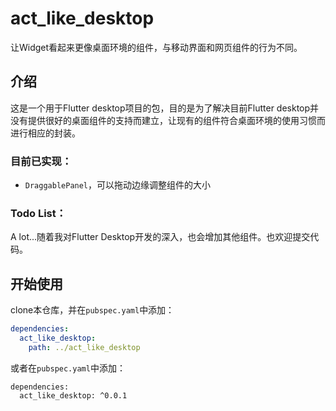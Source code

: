 # act_like_desktop

让Widget看起来更像桌面环境的组件，与移动界面和网页组件的行为不同。


## 介绍

这是一个用于Flutter desktop项目的包，目的是为了解决目前Flutter desktop并没有提供很好的桌面组件的支持而建立，让现有的组件符合桌面环境的使用习惯而进行相应的封装。

### 目前已实现：

- ```DraggablePanel```，可以拖动边缘调整组件的大小

### Todo List：

A lot...随着我对Flutter Desktop开发的深入，也会增加其他组件。也欢迎提交代码。



## 开始使用

clone本仓库，并在```pubspec.yaml```中添加：

```yaml
dependencies:
  act_like_desktop:
    path: ../act_like_desktop
```

或者在```pubspec.yaml```中添加：

```
dependencies:
  act_like_desktop: ^0.0.1
```

